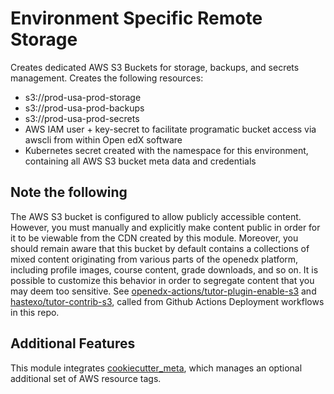 # Environment Specific Remote Storage

Creates dedicated AWS S3 Buckets for storage, backups, and secrets management. Creates the following resources:

- s3://prod-usa-prod-storage
- s3://prod-usa-prod-backups
- s3://prod-usa-prod-secrets
- AWS IAM user + key-secret to facilitate programatic bucket access via awscli from within Open edX software
- Kubernetes secret created with the namespace for this environment, containing all AWS S3 bucket meta data and credentials

## Note the following

The AWS S3 bucket is configured to allow publicly accessible content. However, you must manually and explicitly make content public in order for it to be viewable from the CDN created by this module. Moreover, you should remain aware that this bucket by default contains a collections of mixed content originating from various parts of the openedx platform, including profile images, course content, grade downloads, and so on. It is possible to customize this behavior in order to segregate content that you may deem too sensitive. See [openedx-actions/tutor-plugin-enable-s3](https://github.com/openedx-actions/tutor-plugin-enable-s3) and [hastexo/tutor-contrib-s3](https://github.com/hastexo/tutor-contrib-s3), called from Github Actions Deployment workflows in this repo.

## Additional Features

This module integrates [cookiecutter_meta](../../../common/cookiecutter_meta/README.md), which manages an optional additional set of AWS resource tags.
